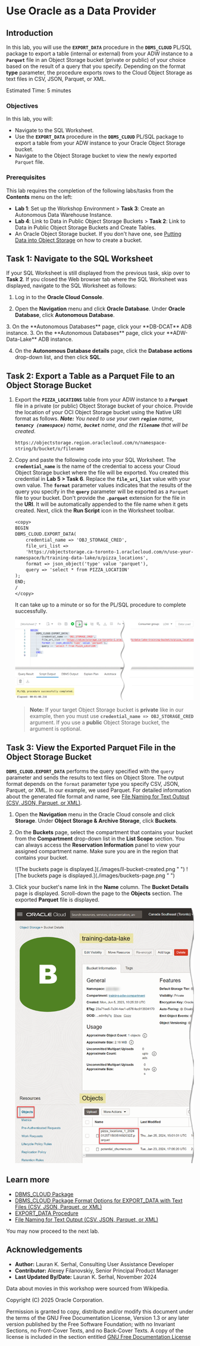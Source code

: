 # Use Oracle as a Data Provider

## Introduction

In this lab, you will use the **`EXPORT_DATA`** procedure in the **`DBMS_CLOUD`** PL/SQL package to export a table (internal or external) from your ADW instance to a **`Parquet`** file in an Object Storage bucket (private or public) of your choice based on the result of a query that you specify. Depending on the format **type** parameter, the procedure exports rows to the Cloud Object Storage as text files in CSV, JSON, Parquet, or XML.

Estimated Time: 5 minutes

### Objectives

In this lab, you will:

* Navigate to the SQL Worksheet.
* Use the **`EXPORT_DATA`** procedure in the **`DBMS_CLOUD`** PL/SQL package to export a table from your ADW instance to your Oracle Object Storage bucket.
* Navigate to the Object Storage bucket to view the newly exported `Parquet` file.

### Prerequisites

This lab requires the completion of the following labs/tasks from the **Contents** menu on the left:

* **Lab 1**: Set up the Workshop Environment > **Task 3**: Create an Autonomous Data Warehouse Instance.
* **Lab 4**: Link to Data in Public Object Storage Buckets > **Task 2**: Link to Data in Public Object Storage Buckets and Create Tables.
* An Oracle Object Storage bucket. If you don't have one, see [Putting Data into Object Storage](https://docs.oracle.com/en-us/iaas/Content/GSG/Tasks/addingbuckets.htm#Putting_Data_into_Object_Storage) on how to create a bucket.

## Task 1: Navigate to the SQL Worksheet

If your SQL Worksheet is still displayed from the previous task, skip over to **Task 2**. If you closed the Web browser tab where the SQL Worksheet was displayed, navigate to the SQL Worksheet as follows:

1. Log in to the **Oracle Cloud Console**.

2. Open the **Navigation** menu and click **Oracle Database**. Under **Oracle Database**, click **Autonomous Database**.

<if type="livelabs">
3. On the **Autonomous Databases** page, click your **DB-DCAT** ADB instance.
</if>

<if type="freetier">
3. On the **Autonomous Databases** page, click your **ADW-Data-Lake** ADB instance.
</if>

4. On the **Autonomous Database details** page, click the **Database actions** drop-down list, and then click **SQL**.

## Task 2: Export a Table as a Parquet File to an Object Storage Bucket

1. Export the **`PIZZA_LOCATIONS`** table from your ADW instance to a **`Parquet`** file in a private (or public) Object Storage bucket of your choice. Provide the location of your OCI Object Storage bucket using the Native URI format as follows. _**Note:** You need to use your own **`region`** name, **`tenancy (namespace)`** name, **`bucket`** name, and the **`filename`** that will be created_.

    ```
    https://objectstorage.region.oraclecloud.com/n/namespace-string/b/bucket/o/filename
    ```

2. Copy and paste the following code into your SQL Worksheet. The **`credential_name`** is the name of the credential to access your Cloud Object Storage bucket where the file will be exported. You created this credential in **Lab 5 > Task 6**. Replace the **`file_uri_list`** value with your own value. The **`format`** parameter values indicates that the results of the query you specify in the **`query`** parameter will be exported as a `Parquet` file to your bucket. Don't provide the **`.parquet`** extension for the file in the **URI**. It will be automatically appended to the file name when it gets created. Next, click the **Run Script** icon in the Worksheet toolbar.

    ```
    <copy>
    BEGIN
    DBMS_CLOUD.EXPORT_DATA(
        credential_name => 'OBJ_STORAGE_CRED',
        file_uri_list =>
        'https://objectstorage.ca-toronto-1.oraclecloud.com/n/use-your-namespace/b/training-data-lake/o/pizza_locations',
        format => json_object('type' value 'parquet'),
        query => 'select * from PIZZA_LOCATION'
    );
    END;
    /
    </copy>
    ```

    It can take up to a minute or so for the PL/SQL procedure to complete successfully.

    ![List the files in the sales_sample folder.](./images/export-table.png " ")

    > **Note:** If your target Object Storage bucket is **private** like in our example, then you must use **`credential_name => OBJ_STORAGE_CRED`** argument. If you use a **public** Object Storage bucket, the argument is optional.

## Task 3: View the Exported Parquet File in the Object Storage Bucket

**`DBMS_CLOUD.EXPORT_DATA`** performs the query specified with the `query` parameter and sends the results to text files on Object Store. The output format depends on the `format` parameter type you specify CSV, JSON, Parquet, or XML. In our example, we used Parquet. For detailed information about the generated file format and name, see  [File Naming for Text Output (CSV, JSON, Parquet, or XML)](https://docs.oracle.com/en/cloud/paas/autonomous-database/adbsa/export-data-file-namingl.html#GUID-1A52F59C-2797-48A5-A058-950318DBE9AF).

1. Open the **Navigation** menu in the Oracle Cloud console and click **Storage**. Under **Object Storage & Archive Storage**, click **Buckets**.

2. On the **Buckets** page, select the compartment that contains your bucket from the **Compartment** drop-down list in the **List Scope** section. You can always access the **Reservation Information** panel to view your assigned compartment name. Make sure you are in the region that contains your bucket.

    <if type="livelabs">
    ![The buckets page is displayed.](./images/ll-bucket-created.png " ")
    </if>

    <if type="freetier">
    ![The buckets page is displayed.](./images/buckets-page.png " ")
    </if>

3. Click your bucket's name link in the **Name** column. The **Bucket Details** page is displayed. Scroll-down the page to the **Objects** section. The exported **Parquet** file is displayed.

    ![The buckets page is displayed.](./images/exported-file.png " ")

## Learn more

* [DBMS_CLOUD Package](https://docs.oracle.com/en/cloud/paas/autonomous-database/adbsa/dbms-cloud-package.html#GUID-CE359BEA-51EA-4DE2-88DB-F21A9FC10721)
* [DBMS\_CLOUD Package Format Options for EXPORT_DATA with Text Files (CSV, JSON, Parquet, or XML)](https://docs.oracle.com/en/cloud/paas/autonomous-database/adbsa/format-options-json.html#GUID-3CE7574F-E78B-49D6-9F32-DC00AEE418F4)
* [EXPORT_DATA Procedure](https://docs.oracle.com/en/cloud/paas/autonomous-database/adbsa/dbms-cloud-subprograms.html#GUID-F8A70BE2-6060-48A7-9667-0A6B39198071)
* [File Naming for Text Output (CSV, JSON, Parquet, or XML)](https://docs.oracle.com/en/cloud/paas/autonomous-database/adbsa/export-data-file-namingl.html#GUID-1A52F59C-2797-48A5-A058-950318DBE9AF)

You may now proceed to the next lab.

## Acknowledgements

* **Author:** Lauran K. Serhal, Consulting User Assistance Developer
* **Contributor:** Alexey Filanovskiy, Senior Principal Product Manager
* **Last Updated By/Date:** Lauran K. Serhal, November 2024

Data about movies in this workshop were sourced from Wikipedia.

Copyright (C) 2025 Oracle Corporation.

Permission is granted to copy, distribute and/or modify this document
under the terms of the GNU Free Documentation License, Version 1.3
or any later version published by the Free Software Foundation;
with no Invariant Sections, no Front-Cover Texts, and no Back-Cover Texts.
A copy of the license is included in the section entitled [GNU Free Documentation License](https://oracle-livelabs.github.io/adb/shared/adb-15-minutes/introduction/files/gnu-free-documentation-license.txt)